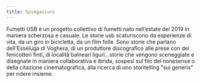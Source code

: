 ```yaml
---
title: Spiegazioni
---
```

Fumetti USB è un progetto collettivo di fumetti nato nell’estate del 2019 in maniera scherzosa e casuale. Le storie
    usb scaturiscono da esperienze di vita, da un giro in bicicletta, da un film folle. Sono storie che parlano dell&apos;Esseluga
    di Voghera, di un produttore discografico alle prese con dei fenicotteri finti, di località balneari liguri...storie
    che vengono sceneggiate e disegnate in maniera collaborativa e ibrida, sospesi sul filo del nonesense o della
    citazione cinematografica, alla ricerca di uno storitelling &quot;sui generis&quot; per ridere insieme.

